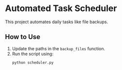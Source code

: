 # Automated Task Scheduler

This project automates daily tasks like file backups.

## How to Use

1. Update the paths in the `backup_files` function.
2. Run the script using:
   ```bash
   python scheduler.py

